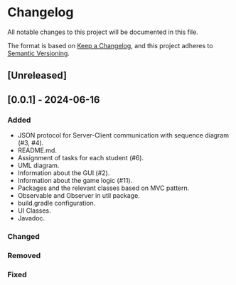 # Changelog

All notable changes to this project will be documented in this file.

The format is based on [Keep a Changelog](https://keepachangelog.com/en/1.1.0/),
and this project adheres to [Semantic Versioning](https://semver.org/spec/v2.0.0.html).

## [Unreleased]

## [0.0.1] - 2024-06-16

### Added
- JSON protocol for Server-Client communication with sequence diagram (#3, #4).
- README.md.
- Assignment of tasks for each student (#6).
- UML diagram.
- Information about the GUI (#2).
- Information about the game logic (#11).
- Packages and the relevant classes based on MVC pattern.
- Observable and Observer in util package.
- build.gradle configuration.
- UI Classes.
- Javadoc.

### Changed

### Removed

### Fixed

